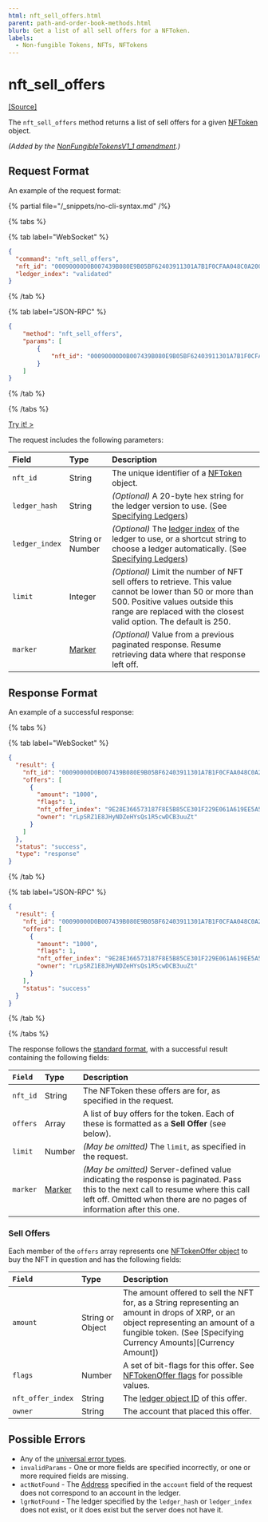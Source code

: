 ```yaml
---
html: nft_sell_offers.html
parent: path-and-order-book-methods.html
blurb: Get a list of all sell offers for a NFToken.
labels:
  - Non-fungible Tokens, NFTs, NFTokens
---
```

# nft_sell_offers
[[Source]](https://github.com/XRPLF/rippled/blob/master/src/ripple/rpc/handlers/NFTOffers.cpp "Source")

The `nft_sell_offers` method returns a list of sell offers for a given [NFToken](../../../protocol/data-types/nftoken.md) object.

_(Added by the [NonFungibleTokensV1_1 amendment](../../../../resources/known-amendments.md#nonfungibletokensv1_1).)_

## Request Format
An example of the request format:

{% partial file="/_snippets/no-cli-syntax.md" /%}

{% tabs %}

{% tab label="WebSocket" %}
```json
{
  "command": "nft_sell_offers",
  "nft_id": "00090000D0B007439B080E9B05BF62403911301A7B1F0CFAA048C0A200000007",
  "ledger_index": "validated"
}
```
{% /tab %}

{% tab label="JSON-RPC" %}
```json
{
    "method": "nft_sell_offers",
    "params": [
        {
            "nft_id": "00090000D0B007439B080E9B05BF62403911301A7B1F0CFAA048C0A200000007"
        }
    ]
}
```
{% /tab %}

{% /tabs %}

[Try it! >](/resources/dev-tools/websocket-api-tool#nft_sell_offers)

The request includes the following parameters:

| Field          | Type             | Description                              |
|:---------------|:-----------------|:-----------------------------------------|
| `nft_id`       | String           | The unique identifier of a [NFToken](../../../protocol/data-types/nftoken.md) object. |
| `ledger_hash`  | String           | _(Optional)_ A 20-byte hex string for the ledger version to use. (See [Specifying Ledgers](../../../protocol/data-types/basic-data-types.md#specifying-ledgers)) |
| `ledger_index` | String or Number | _(Optional)_ The [ledger index](../../../protocol/data-types/basic-data-types.md#ledger-index) of the ledger to use, or a shortcut string to choose a ledger automatically. (See [Specifying Ledgers](../../../protocol/data-types/basic-data-types.md#specifying-ledgers)) |
| `limit`        | Integer          | _(Optional)_ Limit the number of NFT sell offers to retrieve. This value cannot be lower than 50 or more than 500. Positive values outside this range are replaced with the closest valid option. The default is 250. |
| `marker`       | [Marker](../../api-conventions/markers-and-pagination.md)       | _(Optional)_ Value from a previous paginated response. Resume retrieving data where that response left off. |

## Response Format
An example of a successful response:

{% tabs %}

{% tab label="WebSocket" %}
```json
{
  "result": {
    "nft_id": "00090000D0B007439B080E9B05BF62403911301A7B1F0CFAA048C0A200000007",
    "offers": [
      {
        "amount": "1000",
        "flags": 1,
        "nft_offer_index": "9E28E366573187F8E5B85CE301F229E061A619EE5A589EF740088F8843BF10A1",
        "owner": "rLpSRZ1E8JHyNDZeHYsQs1R5cwDCB3uuZt"
      }
    ]
  },
  "status": "success",
  "type": "response"
}
```
{% /tab %}

{% tab label="JSON-RPC" %}
```json
{
  "result": {
    "nft_id": "00090000D0B007439B080E9B05BF62403911301A7B1F0CFAA048C0A200000007",
    "offers": [
      {
        "amount": "1000",
        "flags": 1,
        "nft_offer_index": "9E28E366573187F8E5B85CE301F229E061A619EE5A589EF740088F8843BF10A1",
        "owner": "rLpSRZ1E8JHyNDZeHYsQs1R5cwDCB3uuZt"
      }
    ],
    "status": "success"
  }
}
```
{% /tab %}

{% /tabs %}


The response follows the [standard format](../../api-conventions/response-formatting.md), with a successful result containing the following fields:

| `Field`  | Type       | Description                                          |
|:---------|:-----------|:-----------------------------------------------------|
| `nft_id` | String     | The NFToken these offers are for, as specified in the request. |
| `offers` | Array      | A list of buy offers for the token. Each of these is formatted as a **Sell Offer** (see below). |
| `limit`  | Number     | _(May be omitted)_ The `limit`, as specified in the request. |
| `marker` | [Marker](../../api-conventions/markers-and-pagination.md) | _(May be omitted)_ Server-defined value indicating the response is paginated. Pass this to the next call to resume where this call left off. Omitted when there are no pages of information after this one. |

### Sell Offers

Each member of the `offers` array represents one [NFTokenOffer object](../../../protocol/ledger-data/ledger-entry-types/nftokenoffer.md) to buy the NFT in question and has the following fields:

| `Field`           | Type             | Description                           |
|:------------------|:-----------------|:--------------------------------------|
| `amount`          | String or Object | The amount offered to sell the NFT for, as a String representing an amount in drops of XRP, or an object representing an amount of a fungible token. (See [Specifying Currency Amounts][Currency Amount]) |
| `flags`           | Number           | A set of bit-flags for this offer. See [NFTokenOffer flags](../../../protocol/ledger-data/ledger-entry-types/nftokenoffer.md#nftokenoffer-flags) for possible values. |
| `nft_offer_index` | String           | The [ledger object ID](../../../protocol/ledger-data/common-fields.md) of this offer. |
| `owner`           | String           | The account that placed this offer.   |

## Possible Errors

* Any of the [universal error types](../../api-conventions/error-formatting.md#universal-errors).
* `invalidParams` - One or more fields are specified incorrectly, or one or more required fields are missing.
* `actNotFound` - The [Address](../../../protocol/data-types/basic-data-types.md#addresses) specified in the `account` field of the request does not correspond to an account in the ledger.
* `lgrNotFound` - The ledger specified by the `ledger_hash` or `ledger_index` does not exist, or it does exist but the server does not have it.
